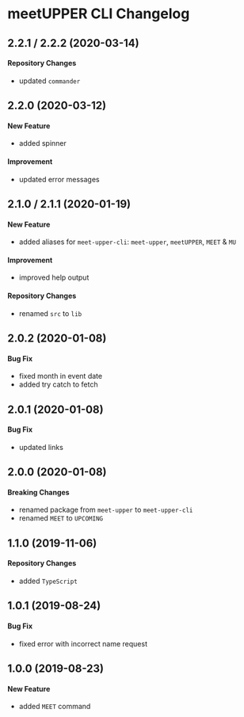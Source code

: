 # meetUPPER CLI Changelog

## 2.2.1 / 2.2.2 (2020-03-14)
#### Repository Changes
- updated `commander`

## 2.2.0 (2020-03-12)
#### New Feature
- added spinner

#### Improvement
- updated error messages

## 2.1.0 / 2.1.1 (2020-01-19)
#### New Feature
- added aliases for `meet-upper-cli`: `meet-upper`, `meetUPPER`, `MEET` & `MU`

#### Improvement
- improved help output

#### Repository Changes
- renamed `src` to `lib`

## 2.0.2 (2020-01-08)
#### Bug Fix
- fixed month in event date
- added try catch to fetch

## 2.0.1 (2020-01-08)
#### Bug Fix
- updated links

## 2.0.0 (2020-01-08)
#### Breaking Changes
- renamed package from `meet-upper` to `meet-upper-cli`
- renamed `MEET` to `UPCOMING`

## 1.1.0 (2019-11-06)
#### Repository Changes
- added `TypeScript`

## 1.0.1 (2019-08-24)
#### Bug Fix
- fixed error with incorrect name request

## 1.0.0 (2019-08-23)
#### New Feature
- added `MEET` command
